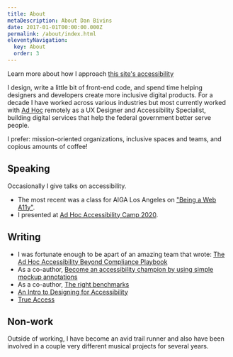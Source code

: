 ```yaml
---
title: About
metaDescription: About Dan Bivins
date: 2017-01-01T00:00:00.000Z
permalink: /about/index.html
eleventyNavigation:
  key: About
  order: 3
---
```


Learn more about how I approach [this site's accessibility](/accessibility)

I design, write a little bit of front-end code, and spend time helping designers and developers create more inclusive digital products. For a decade I have worked across various industries but most currently worked with [Ad Hoc](https://adhocteam.us/) remotely as a UX Designer and Accessibility Specialist, building digital services that help the federal government better serve people.

I prefer: mission-oriented organizations, inclusive spaces and teams, and copious amounts of coffee!

## Speaking
Occasionally I give talks on accessibility.
- The most recent was a class for AIGA Los Angeles on ["Being a Web A11y"](https://losangeles.aiga.org/event/being-a-web-a11y/).
- I presented at [Ad Hoc Accessibility Camp 2020](https://adhoc.team/2020/04/20/accessibility-camp-2020/).

## Writing
- I was fortunate enough to be apart of an amazing team that wrote: [The Ad Hoc Accessibility Beyond Compliance Playbook](https://adhoc.team/playbook-accessibility/)
- As a co-author, [Become an accessibility champion by using simple mockup annotations](https://adhoc.team/2023/06/28/become-an-accessibility-champion-by-using-simple-mockup-annotations/)
- As a co-author, [The right benchmarks](https://adhoc.team/2021/11/30/right-benchmarks/)
- [An Intro to Designing for Accessibility](https://www.sitepen.com/blog/an-intro-to-designing-for-accessibility)
- [True Access](/posts/true-access/)

## Non-work
Outside of working, I have become an avid trail runner and also have been involved in a couple very different musical projects for several years.
